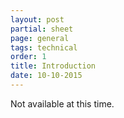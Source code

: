 ```yaml
---
layout: post
partial: sheet
page: general
tags: technical
order: 1
title: Introduction
date: 10-10-2015
---
```

Not available at this time.